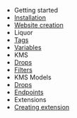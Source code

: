 - Getting started
 - [Installation](/installation)
 - [Website creation](/creation)
- Liquor
 - [Tags](/tags)
 - [Variables](/variables)
- KMS
 - [Drops](/kms-drops)
 - [Filters](/kms-filters)
- KMS Models
 - [Drops](/kms-models-drops)
 - [Endpoints](/kms-models-endpoints)
- Extensions
 - [Creating extension](/new-extension)
